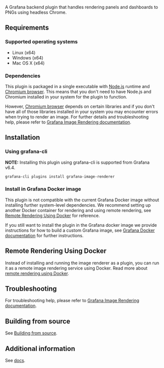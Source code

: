 A Grafana backend plugin that handles rendering panels and dashboards to PNGs using headless Chrome.

## Requirements

### Supported operating systems

- Linux (x64)
- Windows (x64)
- Mac OS X (x64)

### Dependencies

This plugin is packaged in a single executable with [Node.js](https://nodejs.org/) runtime and [Chromium browser](https://www.chromium.org/Home).
This means that you don't need to have Node.js and Chromium installed in your system for the plugin to function.

However, [Chromium browser](https://www.chromium.org/) depends on certain libraries and if you don't have all of those libraries installed in your
system you may encounter errors when trying to render an image. For further details and troubleshooting help, please refer to
[Grafana Image Rendering documentation](https://grafana.com/docs/administration/image_rendering/).

## Installation

### Using grafana-cli

**NOTE:** Installing this plugin using grafana-cli is supported from Grafana v6.4.

```bash
grafana-cli plugins install grafana-image-renderer
```

### Install in Grafana Docker image

This plugin is not compatible with the current Grafana Docker image without installing further system-level dependencies. We recommend setting up another Docker container
for rendering and using remote rendering, see [Remote Rendering Using Docker](#remote-rendering-using-docker) for reference.

If you still want to install the plugin in the Grafana docker image we provide instructions for how to build a custom Grafana image, see [Grafana Docker documentation](https://grafana.com/docs/installation/docker/#custom-image-with-grafana-image-renderer-plugin-pre-installed) for further instructions.

## Remote Rendering Using Docker

Instead of installing and running the image renderer as a plugin, you can run it as a remote image rendering service using Docker. Read more about [remote rendering using Docker](https://github.com/grafana/grafana-image-renderer/blob/master/docs/remote_rendering_using_docker.md).

## Troubleshooting

For troubleshooting help, please refer to [Grafana Image Rendering documentation](https://grafana.com/docs/administration/image_rendering/#troubleshooting).

## Building from source

See [Building from source](https://github.com/grafana/grafana-image-renderer/blob/master/docs/building_from_source.md).

## Additional information

See [docs](https://github.com/grafana/grafana-image-renderer/blob/master/docs/index.md).

